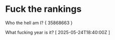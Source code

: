 # Fuck the rankings

Who the hell am I?
{ 35868663 }

What fucking year is it?
[ 2025-05-24T18:40:00Z ]
